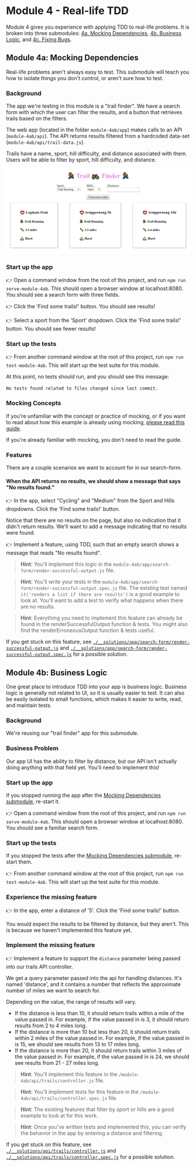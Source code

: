 # Module 4 - Real-life TDD

Module 4 gives you experience with applying TDD to real-life problems. It is broken into three submodules: [4a. Mocking Dependencies](#module-4a-mocking-dependencies), [4b. Business Logic](#module-4b-business-logic), and [4c. Fixing Bugs](../module-4c/README.md#module-4c-fixing-bugs).

## Module 4a: Mocking Dependencies

Real-life problems aren't always easy to test. This submodule will teach you how to isolate things you don't control, or aren't sure how to test.

### Background

The app we're testing in this module is a "trail finder". We have a search form with which the user can filter the results, and a button that retrieves trails based on the filters.

The web app (located in the folder `module-4ab/app`) makes calls to an API (`module-4ab/api`). The API returns results filtered from a hardcoded data-set (`module-4ab/api/trail-data.js`).

Trails have a name, sport, hill difficulty, and distance associated with them. Users will be able to filter by sport, hill difficulty, and distance.

![Trailfinder app](docs/app.jpg)

### Start up the app

👉 Open a command window from the root of this project, and run `npm run serve-module-4ab`. This should open a browser window at localhost:8080. You should see a search form with three fields.

👉 Click the 'Find some trails!' button. You should see results!

👉 Select a sport from the 'Sport' dropdown. Click the 'Find some trails!' button. You should see fewer results!

### Start up the tests

👉 From another command window at the root of this project, run `npm run test-module-4ab`. This will start up the test suite for this module.

At this point, no tests should run, and you should see this message:

`No tests found related to files changed since last commit.`

### Mocking Concepts

If you're unfamiliar with the concept or practice of mocking, or if you want to read about how this example is already using mocking, [please read this guide](MOCKING.md).

If you're already familiar with mocking, you don't need to read the guide.

### Features

There are a couple scenarios we want to account for in our search-form.

#### When the API returns no results, we should show a message that says "No results found."

👉 In the app, select "Cycling" and "Medium" from the Sport and Hills dropdowns. Click the 'Find some trails!' button.

Notice that there are no results on the page, but also no indication that it didn't return results. We'll want to add a message indicating that no results were found.

👉 Implement a feature, using TDD, such that an empty search shows a message that reads "No results found".

> **Hint**: You'll implement this logic in the `module-4ab/app/search-form/render-successful-output.js` file.

> **Hint**: You'll write your tests in the `module-4ab/app/search-form/render-successful-output.spec.js` file. The existing test named `it('renders a list if there are results')` is a good example to look at. You'll want to add a test to verify what happens when there are no results.

> **Hint**: Everything you need to implement this feature can already be found in the renderSuccessfulOutput function & tests. You might also find the renderErroneousOutput function & tests useful.

If you get stuck on this feature, see [`./__solutions/app/search-form/render-successful-output.js`](./__solutions/app/search-form/render-successful-output.js) and [`./__solutions/app/search-form/render-successful-output.spec.js`](./__solutions/app/search-form/render-successful-output.spec.js) for a possible solution.

## Module 4b: Business Logic

One great place to introduce TDD into your app is business logic. Business logic is generally not related to UI, so it is usually easier to test. It can also be easily isolated to small functions, which makes it easier to write, read, and maintain tests.

### Background

We're reusing our "trail finder" app for this submodule.

### Business Problem

Our app UI has the ability to filter by distance, but our API isn't actually doing anything with that field yet. You'll need to implement this!

### Start up the app

If you stopped running the app after the [Mocking Dependencies submodule](#mocking-dependencies), re-start it.

👉 Open a command window from the root of this project, and run `npm run serve-module-4ab`. This should open a browser window at localhost:8080. You should see a familiar search form.

### Start up the tests

If you stopped the tests after the [Mocking Dependencies submodule](#mocking-dependencies), re-start them.

👉 From another command window at the root of this project, run `npm run test-module-4ab`. This will start up the test suite for this module.

### Experience the missing feature

👉 In the app, enter a distance of '5'. Click the 'Find some trails!' button.

You would expect the results to be filtered by distance, but they aren't. This is because we haven't implemented this feature yet.

### Implement the missing feature

👉 Implement a feature to support the `distance` parameter being passed into our trails API controller.

We get a query parameter passed into the api for handling distances. It's named 'distance', and it contains a number that reflects the approximate number of miles we want to search for.

Depending on the value, the range of results will vary.

- If the distance is less than 10, it should return trails within a mile of the value passed in. For example, if the value passed in is 3, it should return results from 2 to 4 miles long.
- If the distance is more than 10 but less than 20, it should return trails within 2 miles of the value passed in. For example, if the value passed in is 15, we should see results from 13 to 17 miles long.
- If the distance is more than 20, it should return trails within 3 miles of the value passed in. For example, if the value passed in is 24, we should see results from 21 - 27 miles long.

> **Hint**: You'll implement this feature in the `/module-4ab/api/trails/controller.js` file.

> **Hint**: You'll implement tests for this feature in the `/module-4ab/api/trails/controller.spec.js` file.

> **Hint**: The existing features that filter by sport or hills are a good example to look at for this work.

> **Hint**: Once you've written tests and implemented this, you can verify the behavior in the app by entering a distance and filtering.

If you get stuck on this feature, see [`./__solutions/api/trails/controller.js`](./__solutions/api/trails/controller.js) and [`./__solutions/api/trails/controller.spec.js`](./__solutions/api/trails/controller.spec.js) for a possible solution.
